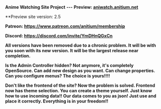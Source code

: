 **Anime Watching Site Project**
**---**
**Preview: [aniwatch.anitium.net](https://aniwatch.anitium.net)**

**Preview site version: 2.5

**Patreon: https://www.patreon.com/anitium/membership**

**Discord: https://discord.com/invite/YmDHnQGxCn**

**All versions have been removed due to a chronic problem. It will be with you soon with its new version. It will be the largest release near completion.**

**Is the Admin Controller hidden? Not anymore, it's completely OpenSource. Can add new design as you want. Can change properties. Can you configure menus? The choice is yours!!!!**

**Don't like the frontend of the site? Now the problem is solved. Frontend now has theme selection. You can create a theme yourself. Just know how to use incoming data!! Our data comes to you as json! Just use and place it correctly. Everything is in your freedom!!**











